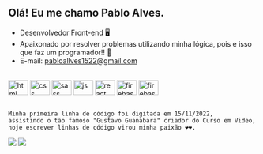 ## Olá! Eu me chamo Pablo Alves.

- Desenvolvedor Front-end 🖥
- Apaixonado por resolver problemas utilizando minha lógica, pois e isso que faz um programador!! 🥰
- E-mail: pabloallves1522@gmail.com 

<br>
<div style="display: inline_block">
    <img align="center" alt="html" height="30" width="40" src="https://cdn.jsdelivr.net/gh/devicons/devicon/icons/html5/html5-original.svg" />
    <img align="center" alt="css" height="30" width="40" src="https://cdn.jsdelivr.net/gh/devicons/devicon/icons/css3/css3-original.svg" />
    <img align="center" alt="sass" height="30" width="40" src="https://cdn.jsdelivr.net/gh/devicons/devicon/icons/sass/sass-original.svg" />
    <img align="center" alt="js" height="30" width="40" src="https://cdn.jsdelivr.net/gh/devicons/devicon/icons/javascript/javascript-original.svg" />
    <img align="center" alt="react" height="30" width="40" src="https://cdn.jsdelivr.net/gh/devicons/devicon/icons/react/react-original.svg" />
    <img align="center" alt="firebase" height="30" width="40" src="https://cdn.jsdelivr.net/gh/devicons/devicon/icons/firebase/firebase-plain.svg" />
    <img align="center" alt="firebase" height="30" width="40" src="https://cdn.jsdelivr.net/gh/devicons/devicon/icons/typescript/typescript-original.svg" />
</div>
<br>

```
Minha primeira linha de código foi digitada em 15/11/2022,
assistindo o tão famoso "Gustavo Guanabara" criador do Curso em Video,
hoje escrever linhas de código virou minha paixão ❤❤.
```
 <div> 
  <a href="https://www.linkedin.com/in/pablo-alves-629bba245/" target="_blank"><img src="https://img.shields.io/badge/-LinkedIn-%230077B5?style=for-the-badge&logo=linkedin&logoColor=white"></a> 
 <a href="https://api.whatsapp.com/send?phone=5531989369803&text=" target="_blank"><img src="https://img.shields.io/badge/WhatsApp-25D366?style=for-the-badge&logo=whatsapp&logoColor=white"></a>
</div>
